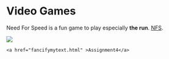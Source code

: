 <!DOCTYPE html>
<html>
  <head>
    <meta charset="utf-8">
    <title>Gaming</title>
  </head>
  <body>
  <h1>Video Games</h1>
<p>Need For Speed is a fun game to play especially <strong>the run</strong>. <a href="https://www.ea.com/games/need-for-speed/need-for-speed-the-run" 
title="need for speed the run">NFS</a>.
</p> <img src="https://www.motortrend.com/uploads/sites/5/2012/02/Need-for-Speed-The-Run-screenshot-BMW-M3.jpg?fit=around%7C770:481.25">
    
    <a href="fancifymytext.html" >Assignment4</a>
  </body>
</html>
